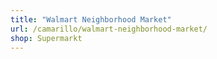 ```yaml
---
title: "Walmart Neighborhood Market"
url: /camarillo/walmart-neighborhood-market/
shop: Supermarkt
---
```

